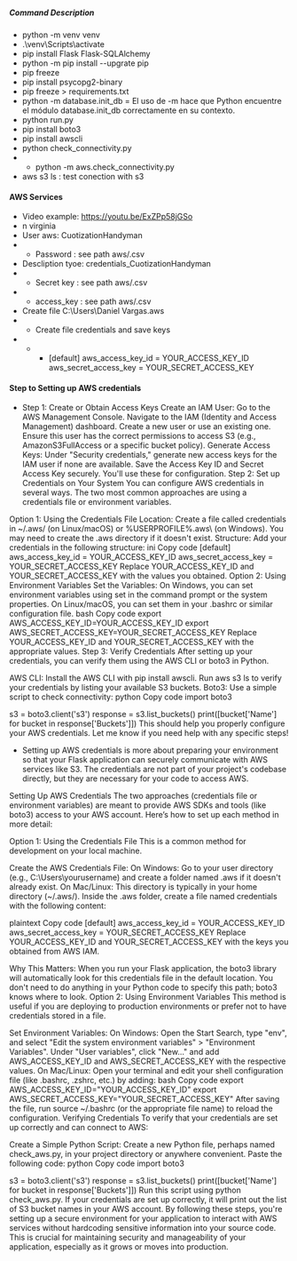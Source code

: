 ##### Command Description

- python -m venv venv
- .\venv\Scripts\activate
- pip install Flask Flask-SQLAlchemy
- python -m pip install --upgrate pip
- pip freeze
- pip install psycopg2-binary
- pip freeze > requirements.txt
- python -m database.init_db = El uso de -m hace que Python encuentre el módulo database.init_db correctamente en su contexto.
- python run.py
- pip install boto3
- pip install awscli
- python check_connectivity.py
- -  python -m aws.check_connectivity.py
- aws s3 ls : test conection with s3

#### AWS Services
- Video example: https://youtu.be/ExZPp58jGSo
-   n virginia
- User aws: CuotizationHandyman 
- - Password : see path aws/.csv
- Descliption tyoe: credentials_CuotizationHandyman
- -  Secret key :  see path aws/.csv
- - access_key : see path aws/.csv
- Create file C:\Users\Daniel Vargas\.aws 
- - Create file credentials and save keys 
- - - [default]
aws_access_key_id = YOUR_ACCESS_KEY_ID
aws_secret_access_key = YOUR_SECRET_ACCESS_KEY

####  Step to Setting up AWS credentials

- Step 1: Create or Obtain Access Keys
Create an IAM User:
Go to the AWS Management Console.
Navigate to the IAM (Identity and Access Management) dashboard.
Create a new user or use an existing one. Ensure this user has the correct permissions to access S3 (e.g., AmazonS3FullAccess or a specific bucket policy).
Generate Access Keys:
Under "Security credentials," generate new access keys for the IAM user if none are available.
Save the Access Key ID and Secret Access Key securely. You'll use these for configuration.
Step 2: Set up Credentials on Your System
You can configure AWS credentials in several ways. The two most common approaches are using a credentials file or environment variables.

Option 1: Using the Credentials File
Location: Create a file called credentials in ~/.aws/ (on Linux/macOS) or %USERPROFILE%\.aws\ (on Windows). You may need to create the .aws directory if it doesn't exist.
Structure: Add your credentials in the following structure:
ini
Copy code
[default]
aws_access_key_id = YOUR_ACCESS_KEY_ID
aws_secret_access_key = YOUR_SECRET_ACCESS_KEY
Replace YOUR_ACCESS_KEY_ID and YOUR_SECRET_ACCESS_KEY with the values you obtained.
Option 2: Using Environment Variables
Set the Variables:
On Windows, you can set environment variables using set in the command prompt or the system properties.
On Linux/macOS, you can set them in your .bashrc or similar configuration file.
bash
Copy code
export AWS_ACCESS_KEY_ID=YOUR_ACCESS_KEY_ID
export AWS_SECRET_ACCESS_KEY=YOUR_SECRET_ACCESS_KEY
Replace YOUR_ACCESS_KEY_ID and YOUR_SECRET_ACCESS_KEY with the appropriate values.
Step 3: Verify Credentials
After setting up your credentials, you can verify them using the AWS CLI or boto3 in Python.

AWS CLI:
Install the AWS CLI with pip install awscli.
Run aws s3 ls to verify your credentials by listing your available S3 buckets.
Boto3:
Use a simple script to check connectivity:
python
Copy code
import boto3

s3 = boto3.client('s3')
response = s3.list_buckets()
print([bucket['Name'] for bucket in response['Buckets']])
This should help you properly configure your AWS credentials. Let me know if you need help with any specific steps!


- Setting up AWS credentials is more about preparing your environment so that your Flask application can securely communicate with AWS services like S3. The credentials are not part of your project's codebase directly, but they are necessary for your code to access AWS.

Setting Up AWS Credentials
The two approaches (credentials file or environment variables) are meant to provide AWS SDKs and tools (like boto3) access to your AWS account. Here’s how to set up each method in more detail:

Option 1: Using the Credentials File
This is a common method for development on your local machine.

Create the AWS Credentials File:
On Windows: Go to your user directory (e.g., C:\Users\yourusername\) and create a folder named .aws if it doesn't already exist.
On Mac/Linux: This directory is typically in your home directory (~/.aws/).
Inside the .aws folder, create a file named credentials with the following content:

plaintext
Copy code
[default]
aws_access_key_id = YOUR_ACCESS_KEY_ID
aws_secret_access_key = YOUR_SECRET_ACCESS_KEY
Replace YOUR_ACCESS_KEY_ID and YOUR_SECRET_ACCESS_KEY with the keys you obtained from AWS IAM.

Why This Matters: When you run your Flask application, the boto3 library will automatically look for this credentials file in the default location. You don't need to do anything in your Python code to specify this path; boto3 knows where to look.
Option 2: Using Environment Variables
This method is useful if you are deploying to production environments or prefer not to have credentials stored in a file.

Set Environment Variables:
On Windows:
Open the Start Search, type "env", and select "Edit the system environment variables" > "Environment Variables".
Under "User variables", click "New..." and add AWS_ACCESS_KEY_ID and AWS_SECRET_ACCESS_KEY with the respective values.
On Mac/Linux:
Open your terminal and edit your shell configuration file (like .bashrc, .zshrc, etc.) by adding:
bash
Copy code
export AWS_ACCESS_KEY_ID="YOUR_ACCESS_KEY_ID"
export AWS_SECRET_ACCESS_KEY="YOUR_SECRET_ACCESS_KEY"
After saving the file, run source ~/.bashrc (or the appropriate file name) to reload the configuration.
Verifying Credentials
To verify that your credentials are set up correctly and can connect to AWS:

Create a Simple Python Script:
Create a new Python file, perhaps named check_aws.py, in your project directory or anywhere convenient.
Paste the following code:
python
Copy code
import boto3

s3 = boto3.client('s3')
response = s3.list_buckets()
print([bucket['Name'] for bucket in response['Buckets']])
Run this script using python check_aws.py. If your credentials are set up correctly, it will print out the list of S3 bucket names in your AWS account.
By following these steps, you're setting up a secure environment for your application to interact with AWS services without hardcoding sensitive information into your source code. This is crucial for maintaining security and manageability of your application, especially as it grows or moves into production.